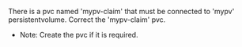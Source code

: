 There is a pvc named 'mypv-claim' that must be connected to 'mypv' persistentvolume. Correct the 'mypv-claim' pvc.
- Note: Create the pvc if it is required.